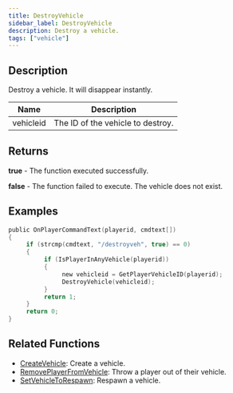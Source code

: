 ```yaml
---
title: DestroyVehicle
sidebar_label: DestroyVehicle
description: Destroy a vehicle.
tags: ["vehicle"]
---
```


## Description

Destroy a vehicle. It will disappear instantly.

| Name      | Description                       |
| --------- | --------------------------------- |
| vehicleid | The ID of the vehicle to destroy. |

## Returns

**true** - The function executed successfully.

**false** - The function failed to execute. The vehicle does not exist.

## Examples

```c
public OnPlayerCommandText(playerid, cmdtext[])
{
     if (strcmp(cmdtext, "/destroyveh", true) == 0)
     {
          if (IsPlayerInAnyVehicle(playerid))
          {
               new vehicleid = GetPlayerVehicleID(playerid);
               DestroyVehicle(vehicleid);
          }
          return 1;
     }
     return 0;
}
```

## Related Functions

- [CreateVehicle](CreateVehicle): Create a vehicle.
- [RemovePlayerFromVehicle](RemovePlayerFromVehicle): Throw a player out of their vehicle.
- [SetVehicleToRespawn](SetVehicleToRespawn): Respawn a vehicle.
